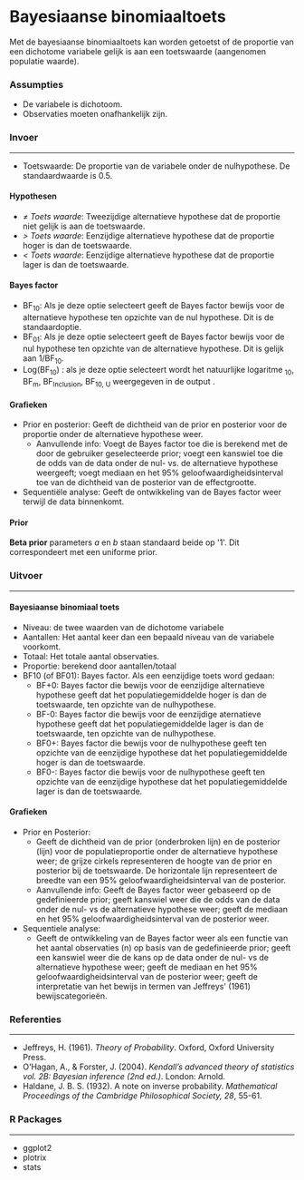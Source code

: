 Bayesiaanse binomiaaltoets
===

Met de bayesiaanse binomiaaltoets kan worden getoetst of de proportie van een dichotome variabele gelijk is aan een toetswaarde (aangenomen populatie waarde).

### Assumpties
- De variabele is dichotoom.
- Observaties moeten onafhankelijk zijn.

### Invoer
---------

- Toetswaarde: De proportie van de variabele onder de nulhypothese. De standaardwaarde is 0.5. 

#### Hypothesen
- *&ne; Toets waarde*: Tweezijdige alternatieve hypothese dat de proportie niet gelijk is aan de toetswaarde. 
- *&gt; Toets waarde*: Eenzijdige alternatieve hypothese dat de proportie hoger is dan de toetswaarde.
- *&lt; Toets waarde*: Eenzijdige alternatieve hypothese dat de proportie lager is dan de toetswaarde.

#### Bayes factor
- BF<sub>10</sub>: Als je deze optie selecteert geeft de Bayes factor bewijs voor de alternatieve hypothese ten opzichte van de nul hypothese. Dit is de standaardoptie. 
- BF<sub>01</sub>: Als je deze optie selecteert geeft de Bayes factor bewijs voor de nul hypothese ten opzichte van de alternatieve hypothese. Dit is gelijk aan 1/BF<sub>10</sub>.
- Log(BF<sub>10</sub>) : als je deze optie selecteert wordt het natuurlijke logaritme <sub>10</sub>, BF<sub>m</sub>, BF<sub>Inclusion</sub>, BF<sub>10, U</sub> weergegeven in de output .

#### Grafieken
- Prior en posterior: Geeft de dichtheid van de prior en posterior voor de proportie onder de alternatieve hypothese weer. 
	- Aanvullende info: Voegt de Bayes factor toe die is berekend met de door de gebruiker geselecteerde prior; voegt een kanswiel toe die de odds van de data onder de nul- vs. de alternatieve hypothese weergeeft; voegt mediaan en het 95% geloofwaardigheidsinterval toe van de dichtheid van de posterior van de effectgrootte.
- Sequentiële analyse: Geeft de ontwikkeling van de Bayes factor weer terwijl de data binnenkomt. 


#### Prior
**Beta prior** parameters *a* en *b* staan standaard beide op '1'. Dit correspondeert met een uniforme prior.

### Uitvoer
---

#### Bayesiaanse binomiaal toets
- Niveau: de twee waarden van de dichotome variabele
- Aantallen: Het aantal keer dan een bepaald niveau van de variabele voorkomt. 
- Totaal: Het totale aantal observaties.
- Proportie: berekend door aantallen/totaal 
- BF10 (of BF01): Bayes factor. Als een eenzijdige toets word gedaan: 
  - BF+0: Bayes factor die bewijs voor de eenzijdige alternatieve hypothese geeft dat het populatiegemiddelde hoger is dan de toetswaarde, ten opzichte van de nulhypothese.
  - BF-0: Bayes factor die bewijs voor de eenzijdige aternatieve hypothese geeft dat het populatiegemiddelde lager is dan de toetswaarde, ten opzichte van de nulhypothese.
  - BF0+: Bayes factor die bewijs voor de nulhypothese geeft ten opzichte van de eenzijdige hypothese dat het populatiegemiddelde hoger is dan de toetswaarde. 
  - BF0-: Bayes factor die bewijs voor de nulhypothese geeft ten opzichte van de eenzijdige hypothese dat het populatiegemiddelde lager is dan de toetswaarde. 

#### Grafieken
- Prior en Posterior: 
  - Geeft de dichtheid van de prior (onderbroken lijn) en de posterior (lijn) voor de populatieproportie onder de alternatieve hypothese weer; de grijze cirkels representeren de hoogte van de prior en posterior bij de toetswaarde. De horizontale lijn representeert de breedte van een 95% geloofwaardigheidsinterval van de posterior.
  - Aanvullende info: Geeft de Bayes factor weer gebaseerd op de gedefinieerde prior; geeft kanswiel weer die de odds van de data onder de nul- vs de alternatieve hypothese weer; geeft de mediaan en het 95% geloofwaardigheidsinterval van de posterior weer. 
- Sequentiele analyse: 
  - Geeft de ontwikkeling van de Bayes factor weer als een functie van het aantal observaties (n) op basis van de gedefinieerde prior; geeft een kanswiel weer die de kans op de data onder de nul- vs de alternatieve hypothese weer; geeft de mediaan en het 95% geloofwaardigheidsinterval van de posterior weer; geeft de interpretatie van het bewijs in termen van Jeffreys' (1961) bewijscategorieën.


### Referenties
---
- Jeffreys, H. (1961). *Theory of Probability*. Oxford, Oxford University Press.
- O’Hagan, A., & Forster, J. (2004). *Kendall’s advanced theory of statistics vol. 2B: Bayesian inference (2nd ed.)*. London: Arnold.
- Haldane, J. B. S. (1932). A note on inverse probability. *Mathematical Proceedings of the Cambridge Philosophical Society, 28*, 55-61.

### R Packages
---
- ggplot2
- plotrix
- stats

